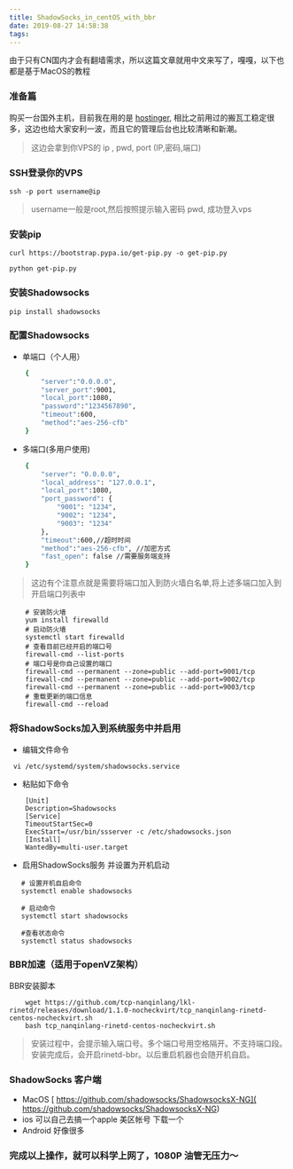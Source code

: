```yaml
---
title: ShadowSocks_in_centOS_with_bbr
date: 2019-08-27 14:58:38
tags:
---
```


由于只有CN国内才会有翻墙需求，所以这篇文章就用中文来写了，嘎嘎，以下也都是基于MacOS的教程

### 准备篇

购买一台国外主机，目前我在用的是 [hostinger](https://www.hostinger.com/), 相比之前用过的搬瓦工稳定很多，这边也给大家安利一波，而且它的管理后台也比较清晰和新潮。

> 这边会拿到你VPS的 ip , pwd, port  (IP,密码,端口)

### SSH登录你的VPS

```shell
ssh -p port username@ip
```
> username一般是root,然后按照提示输入密码 pwd, 成功登入vps

### 安装pip

```shell
curl https://bootstrap.pypa.io/get-pip.py -o get-pip.py
```

```shell
python get-pip.py
```

### 安装Shadowsocks

```shell
pip install shadowsocks
```

### 配置Shadowsocks
- 单端口（个人用）
```bash
    {
        "server":"0.0.0.0",
        "server_port":9001,
        "local_port":1080,
        "password":"1234567890",
        "timeout":600,
        "method":"aes-256-cfb"
    }
```
- 多端口(多用户使用)
```bash
    {
        "server": "0.0.0.0", 
        "local_address": "127.0.0.1",
        "local_port":1080,
        "port_password": {
            "9001": "1234",
            "9002": "1234",
            "9003": "1234"
        },
        "timeout":600,//超时时间
        "method":"aes-256-cfb", //加密方式
        "fast_open": false //需要服务端支持
    }
```
> 这边有个注意点就是需要将端口加入到防火墙白名单,将上述多端口加入到开启端口列表中

```shell
    # 安装防火墙
    yum install firewalld
    # 启动防火墙
    systemctl start firewalld
    # 查看目前已经开启的端口号
    firewall-cmd --list-ports
    # 端口号是你自己设置的端口
    firewall-cmd --permanent --zone=public --add-port=9001/tcp
    firewall-cmd --permanent --zone=public --add-port=9002/tcp
    firewall-cmd --permanent --zone=public --add-port=9003/tcp
    # 重载更新的端口信息
    firewall-cmd --reload
```

### 将ShadowSocks加入到系统服务中并启用
- 编辑文件命令
```shell
 vi /etc/systemd/system/shadowsocks.service
```
- 粘贴如下命令
```shell
    [Unit]
    Description=Shadowsocks
    [Service]
    TimeoutStartSec=0
    ExecStart=/usr/bin/ssserver -c /etc/shadowsocks.json
    [Install]
    WantedBy=multi-user.target
```

- 启用ShadowSocks服务 并设置为开机启动
 ```shell
    # 设置开机自启命令
    systemctl enable shadowsocks

    # 启动命令
    systemctl start shadowsocks

    #查看状态命令
    systemctl status shadowsocks
 ```

### BBR加速（适用于openVZ架构）

BBR安装脚本
```shell
    wget https://github.com/tcp-nanqinlang/lkl-rinetd/releases/download/1.1.0-nocheckvirt/tcp_nanqinlang-rinetd-centos-nocheckvirt.sh
    bash tcp_nanqinlang-rinetd-centos-nocheckvirt.sh
```
> 安装过程中，会提示输入端口号。多个端口号用空格隔开。不支持端口段。
   安装完成后，会开启rinetd-bbr。以后重启机器也会随开机自启。

### ShadowSocks 客户端
- MacOS [ https://github.com/shadowsocks/ShadowsocksX-NG]( https://github.com/shadowsocks/ShadowsocksX-NG)
- ios 可以自己去搞一个apple 美区帐号 下载一个
- Android 好像很多

### 完成以上操作，就可以科学上网了，1080P 油管无压力～